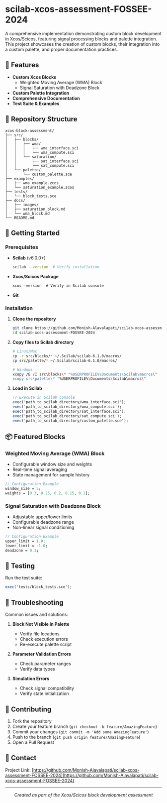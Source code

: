 # scilab-xcos-assessment-FOSSEE-2024

A comprehensive implementation demonstrating custom block development in Xcos/Scicos, featuring signal processing blocks and palette integration. This project showcases the creation of custom blocks, their integration into a custom palette, and proper documentation practices.

## 🎯 Features

- **Custom Xcos Blocks**
  - Weighted Moving Average (WMA) Block
  - Signal Saturation with Deadzone Block
- **Custom Palette Integration**
- **Comprehensive Documentation**
- **Test Suite & Examples**

## 📁 Repository Structure

```
xcos-block-assessment/
├── src/
│   ├── blocks/
│   │   ├── wma/
│   │   │   ├── wma_interface.sci
│   │   │   └── wma_compute.sci
│   │   └── saturation/
│   │       ├── sat_interface.sci
│   │       └── sat_compute.sci
│   └── palette/
│       └── custom_palette.sce
├── examples/
│   ├── wma_example.zcos
│   └── saturation_example.zcos
├── tests/
│   └── block_tests.sce
├── docs/
│   ├── images/
│   ├── saturation_block.md
│   └── wma_block.md 
└── README.md
```

## 🚀 Getting Started

### Prerequisites

- **Scilab** (v6.0.0+)
  ```bash
  scilab --version  # Verify installation
  ```
- **Xcos/Scicos Package**
  ```scilab
  xcos -version  # Verify in Scilab console
  ```
- **Git**

### Installation

1. **Clone the repository**
   ```bash
   git clone https://github.com/Monish-Alavalapati/scilab-xcos-assessment-FOSSEE-2024.git
   cd scilab-xcos-assessment-FOSSEE-2024
   ```

2. **Copy files to Scilab directory**
   ```bash
   # Linux/Mac
   cp -r src/blocks/* ~/.Scilab/scilab-6.1.0/macros/
   cp src/palette/* ~/.Scilab/scilab-6.1.0/macros/

   # Windows
   xcopy /E /I src\blocks\* "%USERPROFILE%\Documents\Scilab\macros\"
   xcopy src\palette\* "%USERPROFILE%\Documents\Scilab\macros\"
   ```

3. **Load in Scilab**
   ```scilab
   // Execute in Scilab console
   exec('path_to_scilab_directory/wma_interface.sci');
   exec('path_to_scilab_directory/wma_compute.sci');
   exec('path_to_scilab_directory/sat_interface.sci');
   exec('path_to_scilab_directory/sat_compute.sci');
   exec('path_to_scilab_directory/custom_palette.sce');
   ```

## 📦 Featured Blocks

### Weighted Moving Average (WMA) Block
- Configurable window size and weights
- Real-time signal averaging
- State management for sample history

```scilab
// Configuration Example
window_size = 5;
weights = [0.3, 0.25, 0.2, 0.15, 0.1];
```

### Signal Saturation with Deadzone Block
- Adjustable upper/lower limits
- Configurable deadzone range
- Non-linear signal conditioning

```scilab
// Configuration Example
upper_limit = 1.0;
lower_limit = -1.0;
deadzone = 0.1;
```

## 🧪 Testing

Run the test suite:
```scilab
exec('tests/block_tests.sce');
```

## 🔧 Troubleshooting

Common issues and solutions:

1. **Block Not Visible in Palette**
   - Verify file locations
   - Check execution errors
   - Re-execute palette script

2. **Parameter Validation Errors**
   - Check parameter ranges
   - Verify data types

3. **Simulation Errors**
   - Check signal compatibility
   - Verify state initialization

## 👥 Contributing

1. Fork the repository
2. Create your feature branch (`git checkout -b feature/AmazingFeature`)
3. Commit your changes (`git commit -m 'Add some AmazingFeature'`)
4. Push to the branch (`git push origin feature/AmazingFeature`)
5. Open a Pull Request

## 📧 Contact

Project Link: [https://github.com/Monish-Alavalapati/scilab-xcos-assessment-FOSSEE-2024](https://github.com/Monish-Alavalapati/scilab-xcos-assessment-FOSSEE-2024)

---

<div align="center">

*Created as part of the Xcos/Scicos block development assessment*

</div>
